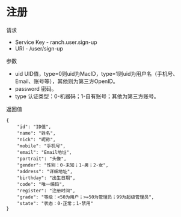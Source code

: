 # 注册

请求
- Service Key - ranch.user.sign-up
- URI - /user/sign-up

参数
- uid UID值，type=0则uid为MacID，type=1则uid为用户名（手机号、Email、账号等），其他则为第三方OpenID。
- password 密码。
- type 认证类型：0-机器码；1-自有账号；其他为第三方账号。

返回值
```text
{
    "id": "ID值",
    "name": "姓名",
    "nick": "昵称",
    "mobile": "手机号",
    "email": "Email地址",
    "portrait": "头像",
    "gender": "性别：0-未知；1-男；2-女",
    "address": "详细地址",
    "birthday": "出生日期",
    "code": "唯一编码",
    "register": "注册时间",
    "grade": "等级：<50为用户；>=50为管理员；99为超级管理员",
    "state": "状态：0-正常；1-禁用"
}
```
